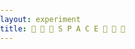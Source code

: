 ```yaml
---
layout: experiment
title: 📐 📐 📐 S P A C E 📐 📐 📐
---
```


<style>
	body {
	  margin: 0;
	  padding: 0;
	}
	
	#space {
	  position: fixed;
	  touch-action: none;
	}
</style>

<script src="https://cdnjs.cloudflare.com/ajax/libs/three.js/88/three.min.js"></script>
<script id="vertexShader" type="x-shader/x-vertex">
    void main() {
        gl_Position = vec4( position, 1.0 );
    }
</script>
<script id="fragmentShader" type="x-shader/x-fragment">
    uniform vec2 u_resolution;
    uniform float u_time;
    uniform vec2 u_mouse;
  
    #define PI 3.14159265359
    #define TAU 6.28318530718
  
    const int octaves = 2;
    const float seed = 43758.5453123;
    const float seed2 = 73156.8473192;
    // Epsilon value
    const float eps = 0.005;
  
    const vec3 ambientLight = 0.99 * vec3(1.0, 1.0, 1.0);
    const vec3 light1Pos = vec3(10., 5.0, -25.0);
    const vec3 light1Intensity = vec3(0.35);
    const vec3 light2Pos = vec3(-20., -25.0, 85.0);
    const vec3 light2Intensity = vec3(0.2);
  
    // movement variables
    vec3 movement = vec3(.0);

    // Gloable variables for the raymarching algorithm.
    const int maxIterations = 256;
    const int maxIterationsShad = 16;
    const float stepScale = .7;
    const float stopThreshold = 0.001;
  
  vec3 camera_position;
  
  
  mat4 rotationMatrix(vec3 axis, float angle)
  {
      axis = normalize(axis);
      float s = sin(angle);
      float c = cos(angle);
      float oc = 1.0 - c;

      return mat4(oc * axis.x * axis.x + c,           oc * axis.x * axis.y - axis.z * s,  oc * axis.z * axis.x + axis.y * s,  0.0,
                  oc * axis.x * axis.y + axis.z * s,  oc * axis.y * axis.y + c,           oc * axis.y * axis.z - axis.x * s,  0.0,
                  oc * axis.z * axis.x - axis.y * s,  oc * axis.y * axis.z + axis.x * s,  oc * axis.z * axis.z + c,           0.0,
                  0.0,                                0.0,                                0.0,                                1.0);
  }
  
  
  float length2( vec2 p )
  {
    return sqrt( p.x*p.x + p.y*p.y );
  }

  float length6( vec2 p )
  {
    p = p*p*p; p = p*p;
    return pow( p.x + p.y, 1.0/6.0 );
  }

  float length8( vec2 p )
  {
    p = p*p; p = p*p; p = p*p;
    return pow( p.x + p.y, 1.0/8.0 );
  }
  
  // smooth min
  // reference: http://iquilezles.org/www/articles/smin/smin.htm
  float smin(float a, float b, float k) {
      float res = exp(-k*a) + exp(-k*b);
      return -log(res)/k;
  }
  
  vec3 random3( vec3 p ) {
      return fract(sin(vec3(dot(p,vec3(127.1,311.7,319.8)),dot(p,vec3(269.5,183.3, 415.2)),dot(p,vec3(362.9,201.5,134.7))))*43758.5453);
  }
  vec2 random2( vec2 p ) {
      return fract(sin(vec2(dot(p,vec2(127.1,311.7)),dot(p,vec2(269.5,183.3))))*43758.5453);
  }
  
  // The world!
  float world_sdf(in vec3 p) {
    float world = 10.;
    
    p -= 1.;
    
    p = mod(p, 2.0) - 1.;
    
    float xyplane = length(p.xy) - .1;
    float xzplane = length(p.xz) - .1;
    float zyplane = length(p.zy) - .1;
    
    // Number of sides of your shape
    int N = 3;

    // Angle and radius from the current pixel
    float a = atan(p.x,p.y)+PI;
    float b = atan(p.z,p.y)+PI;
    float r = TAU/float(N);

    // Shaping function that modulate the distance
    float d = cos(floor(.5+a/r)*r-a)*length(p.xy);
    
    vec2 comp = vec2(d-(sin(u_time) * .2 + .2), p.z);
    
    return length(comp) - .05;
    
//     vec3 grid = floor(p);
//     vec2 rand = random2(grid.xy);
    
//     p = mod(p, 2.0) - 1.;
    
//     world = sdSphere(p, .5);
    
    return world;
  }
  
  // Fuck yeah, normals!
  vec3 calculate_normal(in vec3 p)
  {
    const vec3 small_step = vec3(0.0001, 0.0, 0.0);
    
    float gradient_x = world_sdf(vec3(p.x + eps, p.y, p.z)) - world_sdf(vec3(p.x - eps, p.y, p.z));
    float gradient_y = world_sdf(vec3(p.x, p.y + eps, p.z)) - world_sdf(vec3(p.x, p.y - eps, p.z));
    float gradient_z = world_sdf(vec3(p.x, p.y, p.z  + eps)) - world_sdf(vec3(p.x, p.y, p.z - eps));
    
    vec3 normal = vec3(gradient_x, gradient_y, gradient_z);

    return normalize(normal);
  }

  // Raymarching.
  float rayMarching( vec3 origin, vec3 dir, float start, float end, inout float field ) {
    
    float sceneDist = 1e4;
    float rayDepth = start;
    for ( int i = 0; i < maxIterations; i++ ) {
      sceneDist = world_sdf( origin + dir * rayDepth ); // Distance from the point along the ray to the nearest surface point in the scene.

      if (( sceneDist < stopThreshold ) || (rayDepth >= end)) {        
        break;
      }
      // We haven't hit anything, so increase the depth by a scaled factor of the minimum scene distance.
      rayDepth += sceneDist * stepScale;
    }
  
    if ( sceneDist >= stopThreshold ) rayDepth = end;
    else rayDepth += sceneDist;
      
    // We've used up our maximum iterations. Return the maximum distance.
    return rayDepth;
  }
  

  // Shadows
  // Reference at: http://www.iquilezles.org/www/articles/rmshadows/rmshadows.htm
  float softShadow(vec3 ro, vec3 lightPos, float start, float k){
    
      vec3 rd = lightPos - ro;
      float end = length(rd);

      float shade = 1.0;

      float dist = start;
      float stepDist = start;

      for (int i=0; i<maxIterationsShad; i++){
          float h = world_sdf(ro + rd*dist);
          shade = min(shade, k*h/dist);
          
          dist += min(h, stepDist*2.); // The best of both worlds... I think. 
          
          if (h<0.001 || dist > end) break; 
      }

      return min(max(shade, 0.) + 0.3, 1.0); 
  }

  // Based on original by IQ - optimized to remove a divide
  float calculateAO(vec3 p, vec3 n)
  {
     const float AO_SAMPLES = 5.0;
     float r = 0.0;
     float w = 1.0;
     for (float i=1.0; i<=AO_SAMPLES; i++)
     {
        float d0 = i * 0.15; // 1.0/AO_SAMPLES
        r += w * (d0 - world_sdf(p + n * d0));
        w *= 0.5;
     }
     return 1.0-clamp(r,0.0,1.0);
  }
  
  /**
   * Lighting
   * This stuff is way way better than the model I was using.
   * Courtesy Shane Warne
   * Reference: http://raymarching.com/
   * -------------------------------------
   * */
  
  // Lighting.
  vec3 lighting( vec3 sp, vec3 camPos, int reflectionPass, float dist, float field, vec3 rd) {
    
    // Start with black.
    vec3 sceneColor = vec3(0.0);

    vec3 objColor = vec3(.7);

    // Obtain the surface normal at the scene position "sp."
    vec3 surfNormal = calculate_normal(sp);

    // Lighting.

    // lp - Light position. Keeping it in the vacinity of the camera, but away from the objects in the scene.
    vec3 lp = camera_position + movement;
    // ld - Light direction.
    vec3 ld = lp-sp;
    // lcolor - Light color.
    vec3 lcolor = vec3(1.,0.97,0.92) * .8;
    
     // Light falloff (attenuation).
    float len = length( ld ); // Distance from the light to the surface point.
    ld /= len; // Normalizing the light-to-surface, aka light-direction, vector.
    // float lightAtten = min( 1.0 / ( 0.15*len*len ), 1.0 ); // Removed light attenuation for this because I want the fade to white
    
    float sceneLen = length(camPos - sp); // Distance of the camera to the surface point
    float sceneAtten = min( 1.0 / ( 0.015*sceneLen*sceneLen ), 1.0 ); // Keeps things between 0 and 1.   

    // Obtain the reflected vector at the scene position "sp."
    vec3 ref = reflect(-ld, surfNormal);
    
    float ao = 1.0; // Ambient occlusion.
    // ao = calculateAO(sp, surfNormal); // Ambient occlusion.

    float ambient = .5; //The object's ambient property.
    float specularPower = 200.; // The power of the specularity. Higher numbers can give the object a harder, shinier look.
    float diffuse = max( 0.0, dot(surfNormal, ld) ); //The object's diffuse value.
    float specular = max( 0.0, dot( ref, normalize(camPos-sp)) ); //The object's specular value.
    specular = pow(specular, specularPower); // Ramping up the specular value to the specular power for a bit of shininess.
    	
    // Bringing all the lighting components togethr to color the screen pixel.
    sceneColor += (objColor*(diffuse*0.8+ambient)+specular*0.5)*lcolor*1.3;
    sceneColor = mix(sceneColor, vec3(1.), 1.-sceneAtten*sceneAtten); // fog
    
    // float shadow = softShadow(sp, lp, .1, 1.);
    // sceneColor *= shadow + .8;
    
    return sceneColor;

  }

    void main() {
      
      // Setting up our screen coordinates.
      vec2 aspect = vec2(u_resolution.x/u_resolution.y, 1.0); //
      vec2 uv = (2.0*gl_FragCoord.xy/u_resolution.xy - 1.0)*aspect;
      
      // This just gives us a touch of fisheye
      // uv *= 1. + dot(uv, uv) * 0.4;
      
      // movement
      movement = vec3(0.);
      
      // The sin in here is to make it look like a walk.
      vec3 lookAt = vec3(-0., 0., 0.);  // This is the point you look towards, or at, if you prefer.
      camera_position = vec3(cos(u_time), 0., sin(u_time)); // This is the point you look from, or camera you look at the scene through. Whichever way you wish to look at it.
      
      lookAt += movement;
      // lookAt.z += sin(u_time / 10.) * .5;
      // lookAt.x += cos(u_time / 10.) * .5;
      camera_position += movement;
      
      vec3 forward = normalize(lookAt-camera_position); // Forward vector.
      vec3 right = normalize(vec3(forward.z, 0., -forward.x )); // Right vector... or is it left? Either way, so long as the correct-facing up-vector is produced.
      vec3 up = normalize(cross(forward,right)); // Cross product the two vectors above to get the up vector.

      // FOV - Field of view.
      float FOV = 0.4;

      // ro - Ray origin.
      vec3 ro = camera_position; 
      // rd - Ray direction.
      vec3 rd = normalize(forward + FOV*uv.x*right + FOV*uv.y*up);
      
      // Ray marching.
      const float clipNear = 0.0;
      const float clipFar = 16.0;
      float field = 0.;
      float dist = rayMarching(ro, rd, clipNear, clipFar, field );
      if ( dist >= clipFar ) {
        gl_FragColor = vec4(vec3(1.), 1.0);
        return;
      }

      // sp - Surface position. If we've made it this far, we've hit something.
      vec3 sp = ro + rd*dist;

      // Light the pixel that corresponds to the surface position. The last entry indicates that it's not a reflection pass
      // which we're not up to yet.
      vec3 sceneColor = lighting( sp, camera_position, 0, dist, field, rd);

      // Clamping the lit pixel, then put it on the screen.
      gl_FragColor = vec4(clamp(sceneColor, 0.0, 1.0), 1.0);


    }
</script>


<div id="space" touch-action="none"></div>